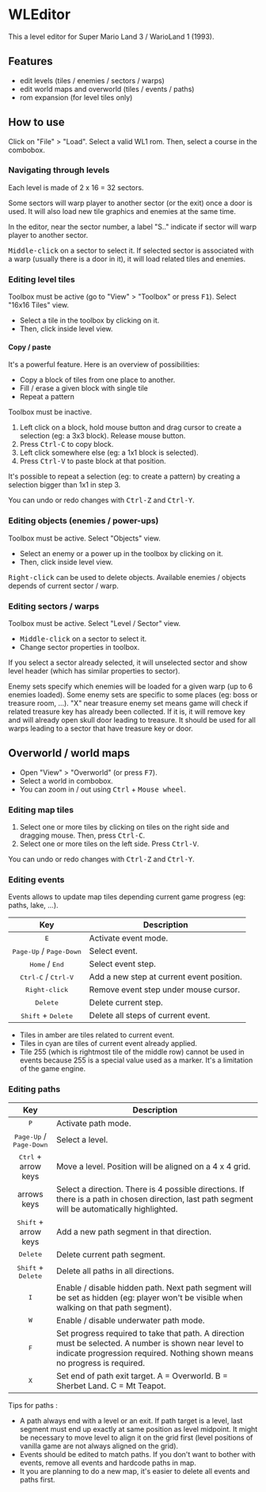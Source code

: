 # WLEditor

This a level editor for Super Mario Land 3 / WarioLand 1 (1993).

## Features
- edit levels (tiles / enemies / sectors / warps)
- edit world maps and overworld (tiles / events / paths)
- rom expansion (for level tiles only)

## How to use 
Click on "File" > "Load". Select a valid WL1 rom.
Then, select a course in the combobox.

### Navigating through levels
Each level is made of 2 x 16 = 32 sectors.

Some sectors will warp player to another sector (or the exit) once a door is used. It will also load new tile graphics and enemies at the same time.

In the editor, near the sector number, a label "S.." indicate if sector will warp player to another sector.

<kbd>Middle-click</kbd> on a sector to select it. If selected sector is associated with a warp (usually there is a door in it), it will load related tiles and enemies.

### Editing level tiles
Toolbox must be active (go to "View" > "Toolbox" or press <kbd>F1</kbd>). Select "16x16 Tiles" view.
- Select a tile in the toolbox by clicking on it.
- Then, click inside level view. 

#### Copy / paste 

It's a powerful feature. Here is an overview of possibilities: 
- Copy a block of tiles from one place to another.
- Fill / erase a given block with single tile 
- Repeat a pattern

Toolbox must be inactive. 
1. Left click on a block, hold mouse button and drag cursor to create a selection (eg: a 3x3 block). Release mouse button.
2. Press <kbd>Ctrl-C</kbd> to copy block.
3. Left click somewhere else (eg: a 1x1 block is selected).
4. Press <kbd>Ctrl-V</kbd> to paste block at that position. 

It's possible to repeat a selection (eg: to create a pattern) by creating a selection bigger than 1x1 in step 3.

You can undo or redo changes with <kbd>Ctrl-Z</kbd> and <kbd>Ctrl-Y</kbd>.

### Editing objects (enemies / power-ups)
Toolbox must be active. Select "Objects" view.
- Select an enemy or a power up in the toolbox by clicking on it. 
- Then, click inside level view. 

<kbd>Right-click</kbd> can be used to delete objects. Available enemies / objects depends of current sector / warp.

### Editing sectors / warps
Toolbox must be active. Select "Level / Sector" view.
- <kbd>Middle-click</kbd> on a sector to select it.
- Change sector properties in toolbox.

If you select a sector already selected, it will unselected sector and show level header (which has similar properties to sector).

Enemy sets specify which enemies will be loaded for a given warp (up to 6 enemies loaded). Some enemy sets are specific to some places (eg: boss or treasure room, ...).
"X" near treasure enemy set means game will check if related treasure key has already been collected. If it is, it will remove key and will already open skull door leading to treasure. It should be used for all warps leading to a sector that have treasure key or door.

## Overworld / world maps

- Open "View" > "Overworld" (or press <kbd>F7</kbd>). 
- Select a world in combobox. 
- You can zoom in / out using <kbd>Ctrl</kbd> + <kbd>Mouse wheel</kbd>.

### Editing map tiles 

1. Select one or more tiles by clicking on tiles on the right side and dragging mouse. Then, press <kbd>Ctrl-C</kbd>.
2. Select one or more tiles on the left side. Press <kbd>Ctrl-V</kbd>.

You can undo or redo changes with <kbd>Ctrl-Z</kbd> and <kbd>Ctrl-Y</kbd>.

### Editing events

Events allows to update map tiles depending current game progress (eg: paths, lake, ...).

| Key | Description |
| :-: | - |
| <kbd>E</kbd> | Activate event mode.
| <kbd>Page-Up</kbd> / <kbd>Page-Down</kbd> | Select event.
| <kbd>Home</kbd> / <kbd>End</kbd> | Select event step.
| <kbd>Ctrl-C</kbd> / <kbd>Ctrl-V</kbd> | Add a new step at current event position.
| <kbd>Right-click</kbd> | Remove event step under mouse cursor.
| <kbd>Delete</kbd> | Delete current step.
| <kbd>Shift</kbd> + <kbd>Delete</kbd> | Delete all steps of current event.

- Tiles in amber are tiles related to current event.
- Tiles in cyan are tiles of current event already applied.
- Tile 255 (which is rightmost tile of the middle row) cannot be used in events because 255 is a special value used as a marker. It's a limitation of the game engine.

### Editing paths

| Key | Description |
| :-: | - |
| <kbd>P</kbd> | Activate path mode.
| <kbd>Page-Up</kbd> / <kbd>Page-Down</kbd> | Select a level.
| <kbd>Ctrl</kbd> + arrow keys | Move a level. Position will be aligned on a 4 x 4 grid.
| arrows keys | Select a direction. There is 4 possible directions. If there is a path in chosen direction, last path segment will be automatically highlighted.
| <kbd>Shift</kbd> + arrow keys | Add a new path segment in that direction. 
| <kbd>Delete</kbd>  | Delete current path segment.
| <kbd>Shift</kbd> + <kbd>Delete</kbd>  | Delete all paths in all directions.
| <kbd>I</kbd>  | Enable / disable hidden path. Next path segment will be set as hidden (eg: player won't be visible when walking on that path segment).
| <kbd>W</kbd>  | Enable / disable underwater path mode. 
| <kbd>F</kbd> | Set progress required to take that path. A direction must be selected. A number is shown near level to indicate progression required. Nothing shown means no progress is required.
| <kbd>X</kbd> | Set end of path exit target. A = Overworld. B = Sherbet Land. C = Mt Teapot.

Tips for paths : 

- A path always end with a level or an exit. If path target is a level, last segment must end up exactly at same position as level midpoint. It might be necessary to move level to align it on the grid first (level positions of vanilla game are not always aligned on the grid).
- Events should be edited to match paths. If you don't want to bother with events, remove all events and hardcode paths in map.
- It you are planning to do a new map, it's easier to delete all events and paths first.